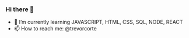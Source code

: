 ### Hi there 👋

- 🌱 I’m currently learning JAVASCRIPT, HTML, CSS, SQL, NODE, REACT
- 📫 How to reach me: @trevorcorte

